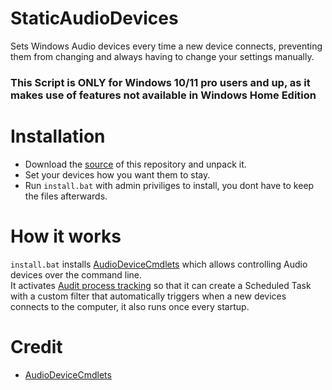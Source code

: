 # StaticAudioDevices
Sets Windows Audio devices every time a new device connects, preventing them from changing and always having to change your settings manually.

### This Script is ONLY for Windows 10/11 pro users and up, as it makes use of features not available in Windows Home Edition

# Installation
- Download the [source](https://github.com/I5UCC/StaticAudioDevices/archive/refs/heads/main.zip) of this repository and unpack it.
- Set your devices how you want them to stay.
- Run `install.bat` with admin priviliges to install, you dont have to keep the files afterwards.

# How it works
`install.bat` installs [AudioDeviceCmdlets](https://github.com/frgnca/AudioDeviceCmdlets) which allows controlling Audio devices over the command line. <br>
It activates [Audit process tracking](https://learn.microsoft.com/en-us/windows/security/threat-protection/auditing/basic-audit-process-tracking) so that it can create a Scheduled Task with a custom filter that automatically triggers when a new devices connects to the computer, it also runs once every startup.

# Credit
- [AudioDeviceCmdlets](https://github.com/frgnca/AudioDeviceCmdlets)
